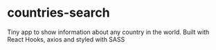 # countries-search
Tiny app to show information about any country in the world. Built with React Hooks, axios and styled with SASS
